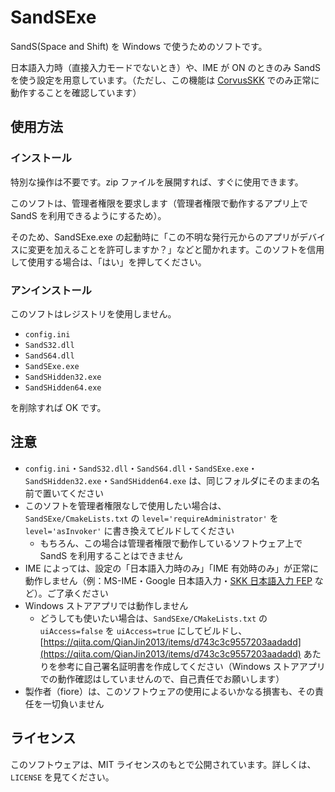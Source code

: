 # SandSExe

SandS(Space and Shift) を Windows で使うためのソフトです。

日本語入力時（直接入力モードでないとき）や、IME が ON のときのみ SandS を使う設定を用意しています。（ただし、この機能は [CorvusSKK](https://github.com/nathancorvussolis/corvusskk) でのみ正常に動作することを確認しています）

## 使用方法

### インストール

特別な操作は不要です。zip ファイルを展開すれば、すぐに使用できます。

このソフトは、管理者権限を要求します（管理者権限で動作するアプリ上で SandS を利用できるようにするため）。

そのため、SandSExe.exe の起動時に「この不明な発行元からのアプリがデバイスに変更を加えることを許可しますか？」などと聞かれます。このソフトを信用して使用する場合は、「はい」を押してください。

### アンインストール

このソフトはレジストリを使用しません。

- `config.ini`
- `SandS32.dll`
- `SandS64.dll`
- `SandSExe.exe`
- `SandSHidden32.exe`
- `SandSHidden64.exe`

を削除すれば OK です。

## 注意

- `config.ini`・`SandS32.dll`・`SandS64.dll`・`SandSExe.exe`・`SandSHidden32.exe`・`SandSHidden64.exe` は、同じフォルダにそのままの名前で置いてください
- このソフトを管理者権限なしで使用したい場合は、`SandSExe/CmakeLists.txt` の `level='requireAdministrator'` を `level='asInvoker'` に書き換えてビルドしてください
  - もちろん、この場合は管理者権限で動作しているソフトウェア上で SandS を利用することはできません
- IME によっては、設定の「日本語入力時のみ」「IME 有効時のみ」が正常に動作しません（例：MS-IME・Google 日本語入力・[SKK 日本語入力 FEP](http://coexe.web.fc2.com/skkfep.html) など）。ご了承ください
- Windows ストアアプリでは動作しません
  - どうしても使いたい場合は、`SandSExe/CMakeLists.txt` の `uiAccess=false` を `uiAccess=true` にしてビルドし、[https://qiita.com/QianJin2013/items/d743c3c9557203aadadd](https://qiita.com/QianJin2013/items/d743c3c9557203aadadd) あたりを参考に自己署名証明書を作成してください（Windows ストアアプリでの動作確認はしていませんので、自己責任でお願いします）
- 製作者（fiore）は、このソフトウェアの使用によるいかなる損害も、その責任を一切負いません

## ライセンス

このソフトウェアは、MIT ライセンスのもとで公開されています。詳しくは、`LICENSE` を見てください。
